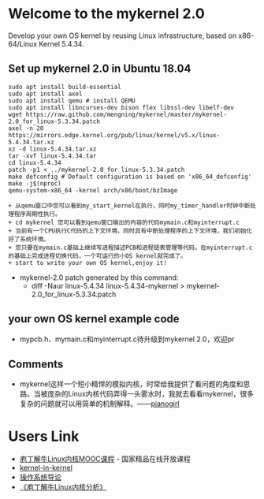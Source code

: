 # Welcome to the mykernel 2.0

Develop your own OS kernel by reusing Linux infrastructure, based on x86-64/Linux Kernel 5.4.34.

## Set up mykernel 2.0 in Ubuntu 18.04

```
sudo apt install build-essential
sudo apt install axel
sudo apt install qemu # install QEMU
sudo apt install libncurses-dev bison flex libssl-dev libelf-dev
wget https://raw.github.com/mengning/mykernel/master/mykernel-2.0_for_linux-5.3.34.patch
axel -n 20 https://mirrors.edge.kernel.org/pub/linux/kernel/v5.x/linux-5.4.34.tar.xz
xz -d linux-5.4.34.tar.xz
tar -xvf linux-5.4.34.tar
cd linux-5.4.34
patch -p1 < ../mykernel-2.0_for_linux-5.3.34.patch
make defconfig # Default configuration is based on 'x86_64_defconfig'
make -j$(nproc)
qemu-system-x86_64 -kernel arch/x86/boot/bzImage
```
    + 从qemu窗口中您可以看到my_start_kernel在执行，同时my_timer_handler时钟中断处理程序周期性执行。
    + cd mykernel 您可以看到qemu窗口输出的内容的代码mymain.c和myinterrupt.c
    + 当前有一个CPU执行C代码的上下文环境，同时具有中断处理程序的上下文环境，我们初始化好了系统环境。
    + 您只要在mymain.c基础上继续写进程描述PCB和进程链表管理等代码，在myinterrupt.c的基础上完成进程切换代码，一个可运行的小OS kernel就完成了。
    + start to write your own OS kernel,enjoy it!

+ mykernel-2.0 patch generated by this command: 
    + diff -Naur linux-5.4.34 linux-5.4.34-mykernel > mykernel-2.0_for_linux-5.3.34.patch

## your own OS kernel example code

* mypcb.h、mymain.c和myinterrupt.c待升级到mykernel 2.0，欢迎pr

## Comments

* mykernel这样一个短小精悍的模拟内核，时常给我提供了看问题的角度和思路。当被庞杂的Linux内核代码弄得一头雾水时，我就去看看mykernel，很多复杂的问题就可以用简单的机制解释。——[pianogirl](http://blog.csdn.net/pianogirl123/article/details/51287024)

# Users Link

* [庖丁解牛Linux内核MOOC课程](https://mooc.study.163.com/course/1000072000?_trace_c_p_k2_=12d5497350df49e2a6e3878d1a5aa5ae&share=2&shareId=1000001002#/info) - 国家精品在线开放课程
* [kernel-in-kernel](https://github.com/jserv/kernel-in-kernel)
* [操作系统导论](https://github.com/jserv/linuxkernel)
* [《庖丁解牛Linux内核分析》](https://j.youzan.com/pfzVI9)
